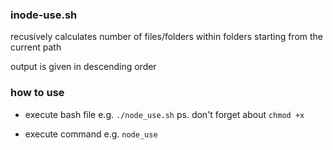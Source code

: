 ### inode-use.sh

recusively calculates number of files/folders within folders starting from the current path

output is given in descending order

### how to use

- execute bash file e.g. `./node_use.sh` ps. don't forget about `chmod +x`

- execute command e.g. `node_use`
